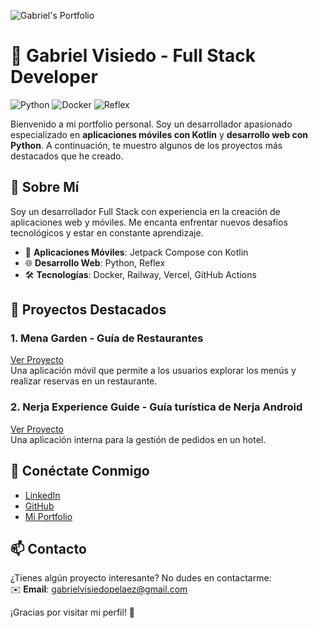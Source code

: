 

![Gabriel's Portfolio](https://firebasestorage.googleapis.com/v0/b/productos-garden.appspot.com/o/VIPE_DEVELOPER_WEB%2Fvipe_portfolio_github.png?alt=media&token=1f74e93e-bd83-4cea-88db-d0fa33b0fd7a)

# 🚀 Gabriel Visiedo - Full Stack Developer

![Python](https://img.shields.io/badge/Python-3.10.12-yellow)
![Docker](https://img.shields.io/badge/Docker-19.03-blue)
![Reflex](https://img.shields.io/badge/Reflex-Python-purple)

Bienvenido a mi portfolio personal. Soy un desarrollador apasionado especializado en **aplicaciones móviles con Kotlin** y **desarrollo web con Python**. A continuación, te muestro algunos de los proyectos más destacados que he creado.

## 🎯 Sobre Mí

Soy un desarrollador Full Stack con experiencia en la creación de aplicaciones web y móviles. Me encanta enfrentar nuevos desafíos tecnológicos y estar en constante aprendizaje.

- 📱 **Aplicaciones Móviles**: Jetpack Compose con Kotlin
- 🌐 **Desarrollo Web**: Python, Reflex
- 🛠️ **Tecnologías**: Docker, Railway, Vercel, GitHub Actions

## 🌟 Proyectos Destacados

### 1. Mena Garden - Guía de Restaurantes
[Ver Proyecto](https://github.com/tu-repositorio)  
Una aplicación móvil que permite a los usuarios explorar los menús y realizar reservas en un restaurante.

### 2. Nerja Experience Guide - Guía turística de Nerja Android
[Ver Proyecto](https://github.com/tu-repositorio)  
Una aplicación interna para la gestión de pedidos en un hotel.

## 🔗 Conéctate Conmigo

- [LinkedIn](https://www.linkedin.com/in/gabriel-visiedo-pel%C3%A1ez-993675303/)
- [GitHub](https://github.com/Gaby79dev)
- [Mi Portfolio](https://vipedeveloper.vercel.app/)

## 📫 Contacto

¿Tienes algún proyecto interesante? No dudes en contactarme:  
✉️ **Email**: gabrielvisiedopelaez@gmail.com

¡Gracias por visitar mi perfil! 🚀
